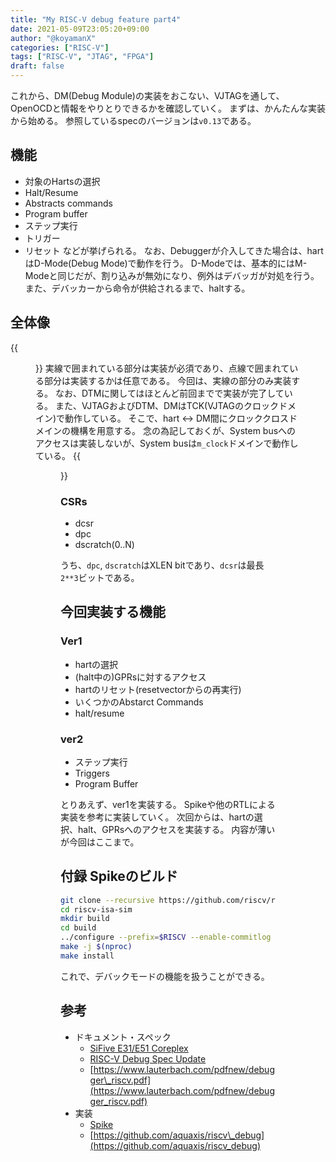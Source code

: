 ```yaml
---
title: "My RISC-V debug feature part4"
date: 2021-05-09T23:05:20+09:00
author: "@koyamanX"
categories: ["RISC-V"]
tags: ["RISC-V", "JTAG", "FPGA"]
draft: false
---
```


これから、DM(Debug Module)の実装をおこない、VJTAGを通して、OpenOCDと情報をやりとりできるかを確認していく。
まずは、かんたんな実装から始める。
参照しているspecのバージョンは`v0.13`である。
<!--more-->


## 機能
- 対象のHartsの選択
- Halt/Resume
- Abstracts commands
- Program buffer
- ステップ実行
- トリガー
- リセット
などが挙げられる。
なお、Debuggerが介入してきた場合は、hartはD-Mode(Debug Mode)で動作を行う。
D-Modeでは、基本的にはM-Modeと同じだが、割り込みが無効になり、例外はデバッガが対処を行う。また、デバッカーから命令が供給されるまで、haltする。

## 全体像
{{<figure src="./image00.png" >}}
実線で囲まれている部分は実装が必須であり、点線で囲まれている部分は実装するかは任意である。
今回は、実線の部分のみ実装する。
なお、DTMに関してはほとんど前回までで実装が完了している。
また、VJTAGおよびDTM、DMはTCK(VJTAGのクロックドメイン)で動作している。
そこで、hart <-> DM間にクロッククロスドメインの機構を用意する。
念の為記しておくが、System busへのアクセスは実装しないが、System busは`m_clock`ドメインで動作している。
{{<figure src="./image01.png" >}}


### CSRs
- dcsr
- dpc
- dscratch(0..N)

うち、`dpc`, `dscratch`はXLEN bitであり、`dcsr`は最長`2**3`ビットである。

## 今回実装する機能
### Ver1
- hartの選択
- (halt中の)GPRsに対するアクセス
- hartのリセット(resetvectorからの再実行)
- いくつかのAbstarct Commands
- halt/resume
### ver2
- ステップ実行
- Triggers
- Program Buffer

とりあえず、ver1を実装する。
Spikeや他のRTLによる実装を参考に実装していく。
次回からは、hartの選択、halt、GPRsへのアクセスを実装する。
内容が薄いが今回はここまで。

## 付録 Spikeのビルド
```bash
git clone --recursive https://github.com/riscv/riscv-isa-sim
cd riscv-isa-sim
mkdir build
cd build
../configure --prefix=$RISCV --enable-commitlog --enable-histogram
make -j $(nproc)
make install
```
これで、デバックモードの機能を扱うことができる。

## 参考
- ドキュメント・スペック
	- [SiFive E31/E51 Coreplex](https://sifive.cdn.prismic.io/sifive/fab000f6-0e07-48d0-9602-e437d5367806_sifive_U54MC_rtl_full_20G1.03.00_manual.pdf)
	- [RISC-V Debug Spec Update](https://riscv.org/wp-content/uploads/2017/05/Wed1445_Debug_WorkingGroup_Wachs.pdf)
	- [https://www.lauterbach.com/pdfnew/debugger\_riscv.pdf](https://www.lauterbach.com/pdfnew/debugger_riscv.pdf)
- 実装
	- [Spike](https://github.com/riscv/riscv-isa-sim)
	- [https://github.com/aquaxis/riscv\_debug](https://github.com/aquaxis/riscv_debug)
